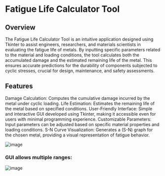 # Fatigue Life Calculator Tool  

## Overview  
The Fatigue Life Calculator Tool is an intuitive application designed using Tkinter to assist engineers, researchers, and materials scientists in evaluating the fatigue life of metals. By inputting specific parameters related to the material and loading conditions, the tool calculates both the accumulated damage and the estimated remaining life of the metal. This ensures accurate predictions for the durability of components subjected to cyclic stresses, crucial for design, maintenance, and safety assessments.

## Features
Damage Calculation: Computes the cumulative damage incurred by the metal under cyclic loading.
Life Estimation: Estimates the remaining life of the metal based on specified conditions.
User-Friendly Interface: Simple and interactive GUI developed using Tkinter, making it accessible even for users with minimal programming experience.
Customizable Parameters: Input parameters can be adjusted based on specific material properties and loading conditions.
S-N Curve Visualization: Generates a (S-N) graph for the chosen metal, providing a visual representation of fatigue behavior.

![image](https://github.com/user-attachments/assets/4751c6e3-11f1-428e-bab0-3aeee790fb5d)   


### GUI allows multiple ranges:   
![image](https://github.com/user-attachments/assets/b1b170cf-015a-4629-bc8f-5daaad836a53)
